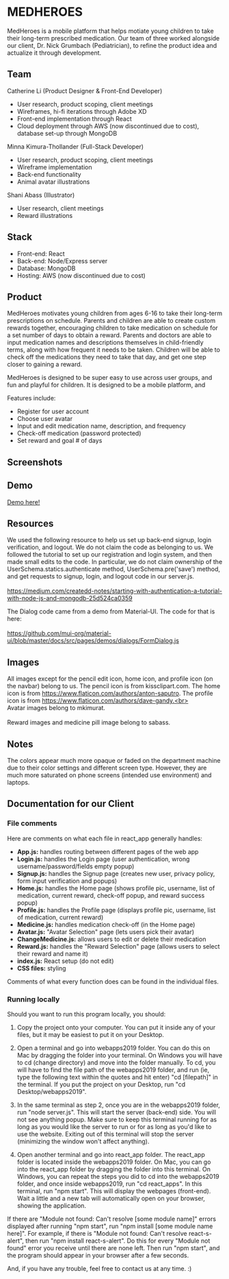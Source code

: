 # MEDHEROES #
MedHeroes is a mobile platform that helps motiate young children to take their long-term prescribed medication. Our team of three worked alongside our client, Dr. Nick Grumbach (Pediatrician), to refine the product idea and actualize it through development.

## Team ##
Catherine Li (Product Designer & Front-End Developer)
- User research, product scoping, client meetings
- Wireframes, hi-fi iterations through Adobe XD
- Front-end implementation through React
- Cloud deployment through AWS (now discontinued due to cost), database set-up through MongoDB 

Minna Kimura-Thollander (Full-Stack Developer)
- User research, product scoping, client meetings
- Wireframe implementation
- Back-end functionality
- Animal avatar illustrations

Shani Abass (Illustrator)
- User research, client meetings
- Reward illustrations

## Stack ##
- Front-end: React
- Back-end: Node/Express server
- Database: MongoDB
- Hosting: AWS (now discontinued due to cost)

## Product ##
MedHeroes motivates young children from ages 6-16 to take their long-term prescriptions on schedule. Parents and children are able to create custom rewards together, encouraging children to take medication on schedule for a set number of days to obtain a reward. Parents and doctors are able to input medication names and descriptions themselves in child-friendly terms, along with how frequent it needs to be taken. Children will be able to check off the medications they need to take that day, and get one step closer to gaining a reward. 

MedHeroes is designed to be super easy to use across user groups, and fun and playful for children. It is designed to be a mobile platform, and 

Features include:
- Register for user account
- Choose user avatar
- Input and edit medication name, description, and frequency
- Check-off medication (password protected)
- Set reward and goal # of days

## Screenshots ##


## Demo ##
[Demo here!](https://vimeo.com/359226882)

## Resources ##
We used the following resource to help us set up back-end signup, login verification, and logout. We do not claim the
code as belonging to us. We followed the tutorial to set up our registration and login system, and then made small
edits to the code.
In particular, we do not claim ownership of the UserSchema.statics.authenticate method, UserSchema.pre('save') method,
and get requests to signup, login, and logout code in our server.js. <br></br>
https://medium.com/createdd-notes/starting-with-authentication-a-tutorial-with-node-js-and-mongodb-25d524ca0359

The Dialog code came from a demo from Material-UI. The code for that is here:<br></br>
https://github.com/mui-org/material-ui/blob/master/docs/src/pages/demos/dialogs/FormDialog.js

## Images ##
All images except for the pencil edit icon, home icon, and profile icon (on the navbar) belong to us. The pencil icon is from kissclipart.com. The home icon is from https://www.flaticon.com/authors/anton-saputro. The profile icon is from https://www.flaticon.com/authors/dave-gandy.<br></br>
Avatar images belong to mkimurat. <br></br>
Reward images and medicine pill image belong to sabass.

## Notes ##
The colors appear much more opaque or faded on the department machine due to their color settings and different screen type. However, they are much more saturated on phone screens (intended use environment) and laptops.

## Documentation for our Client ##

### File comments ###
Here are comments on what each file in react_app generally handles:
- <b>App.js:</b> handles routing between different pages of the web app
- <b>Login.js:</b> handles the Login page (user authentication, wrong username/password/fields empty popup)
- <b>Signup.js:</b> handles the Signup page (creates new user, privacy policy, form input verification and popups)
- <b>Home.js:</b> handles the Home page (shows profile pic, username, list of medication, current reward, check-off popup, and reward success popup)
- <b>Profile.js:</b> handles the Profile page (displays profile pic, username, list of medication, current reward)
- <b>Medicine.js:</b> handles medication check-off (in the Home page)
- <b>Avatar.js:</b> "Avatar Selection" page (lets users pick their avatar)
- <b>ChangeMedicine.js:</b> allows users to edit or delete their medication
- <b>Reward.js:</b> handles the "Reward Selection" page (allows users to select their reward and name it)
- <b>index.js:</b> React setup (do not edit)
- <b>CSS files:</b> styling

Comments of what every function does can be found in the individual files. 

### Running locally ### 
Should you want to run this program locally, you should:
1. Copy the project onto your computer. You can put it inside any of your files, but it may be easiest to put it on your Desktop.

2. Open a terminal and go into webapps2019 folder. You can do this on Mac by dragging the folder into your terminal.
On Windows you will have to cd (change directory) and move into the folder manually. To cd, you will have to find the file path of the webapps2019 folder, and run (ie, type the following text within the quotes and hit enter) "cd [filepath]" in the terminal. If you put the project on your Desktop, run "cd Desktop/webapps2019".

3. In the same terminal as step 2, once you are in the webapps2019 folder, run "node server.js". This will start the server (back-end) side. You will not see anything popup. Make sure to keep this terminal running for as long as you would like the server to run or for as long as you'd like to use the website. Exiting out of this terminal will stop the server (minimizing the window won't affect anything). 

4. Open another terminal and go into react_app folder. The react_app folder is located inside the webapps2019 folder. On Mac, you can go into the react_app folder by dragging the folder into this terminal. On Windows, you can repeat the steps you did to cd into the webapps2019 folder, and once inside webapps2019, run "cd react_apps". In this terminal, run "npm start". This will display the webpages (front-end). Wait a little and a new tab will automatically open on your browser, showing the application.

If there are "Module not found: Can't resolve [some module name]" errors displayed after running "npm start", run "npm install [some module name here]". For example, if there is "Module not found: Can't resolve react-s-alert", then run "npm install react-s-alert". Do this for every "Module not found" error you receive until there are none left. Then run "npm start", and the program should appear in your browser after a few seconds.


And, if you have any trouble, feel free to contact us at any time. :)

